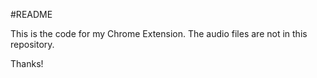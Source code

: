 #README

This is the code for my Chrome Extension. The audio files are not in this repository.

Thanks!